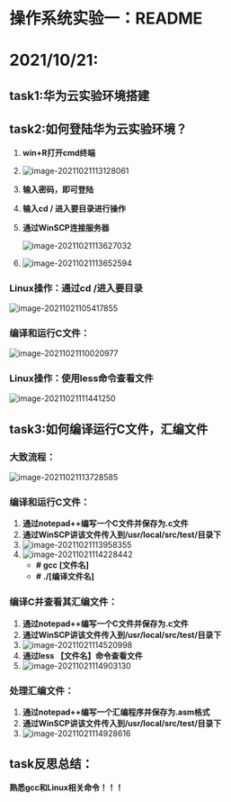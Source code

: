 # 操作系统实验一：README

# 2021/10/21:

## task1:华为云实验环境搭建

## task2:如何登陆华为云实验环境？

1. **win+R打开cmd终端**

2. ![image-20211021113128061](C:\Users\西安交通大学2193613091sxm\AppData\Roaming\Typora\typora-user-images\image-20211021113128061.png)

3. **输入密码，即可登陆**

4. **输入cd / 进入要目录进行操作**

5. **通过WinSCP连接服务器**

   ![image-20211021113627032](C:\Users\西安交通大学2193613091sxm\AppData\Roaming\Typora\typora-user-images\image-20211021113627032.png)

6. ![image-20211021113652594](C:\Users\西安交通大学2193613091sxm\AppData\Roaming\Typora\typora-user-images\image-20211021113652594.png)

### Linux操作：通过cd /进入要目录

![image-20211021105417855](C:\Users\西安交通大学2193613091sxm\AppData\Roaming\Typora\typora-user-images\image-20211021105417855.png)

### 编译和运行C文件：

![image-20211021110020977](C:\Users\西安交通大学2193613091sxm\AppData\Roaming\Typora\typora-user-images\image-20211021110020977.png)

### Linux操作：使用less命令查看文件

![image-20211021111441250](C:\Users\西安交通大学2193613091sxm\AppData\Roaming\Typora\typora-user-images\image-20211021111441250.png)

## task3:如何编译运行C文件，汇编文件

### 大致流程：

![image-20211021113728585](C:\Users\西安交通大学2193613091sxm\AppData\Roaming\Typora\typora-user-images\image-20211021113728585.png)

### 编译和运行C文件：

1. **通过notepad++编写一个C文件并保存为.c文件**
2. **通过WinSCP讲该文件传入到/usr/local/src/test/目录下**
3. ![image-20211021113958355](C:\Users\西安交通大学2193613091sxm\AppData\Roaming\Typora\typora-user-images\image-20211021113958355.png)
4. ![image-20211021114228442](C:\Users\西安交通大学2193613091sxm\AppData\Roaming\Typora\typora-user-images\image-20211021114228442.png)
   - **# gcc [文件名]**
   - **# ./[编译文件名]**

### 编译C并查看其汇编文件：

1. **通过notepad++编写一个C文件并保存为.c文件**
2. **通过WinSCP讲该文件传入到/usr/local/src/test/目录下**
3. ![image-20211021114520998](C:\Users\西安交通大学2193613091sxm\AppData\Roaming\Typora\typora-user-images\image-20211021114520998.png)
4. **通过less 【文件名】命令查看文件**
5. ![image-20211021114903130](C:\Users\西安交通大学2193613091sxm\AppData\Roaming\Typora\typora-user-images\image-20211021114903130.png)

### 处理汇编文件：

1. **通过notepad++编写一个汇编程序并保存为.asm格式**
2. **通过WinSCP讲该文件传入到/usr/local/src/test/目录下**
3. ![image-20211021114928616](C:\Users\西安交通大学2193613091sxm\AppData\Roaming\Typora\typora-user-images\image-20211021114928616.png)

## task反思总结：

**熟悉gcc和Linux相关命令！！！**

